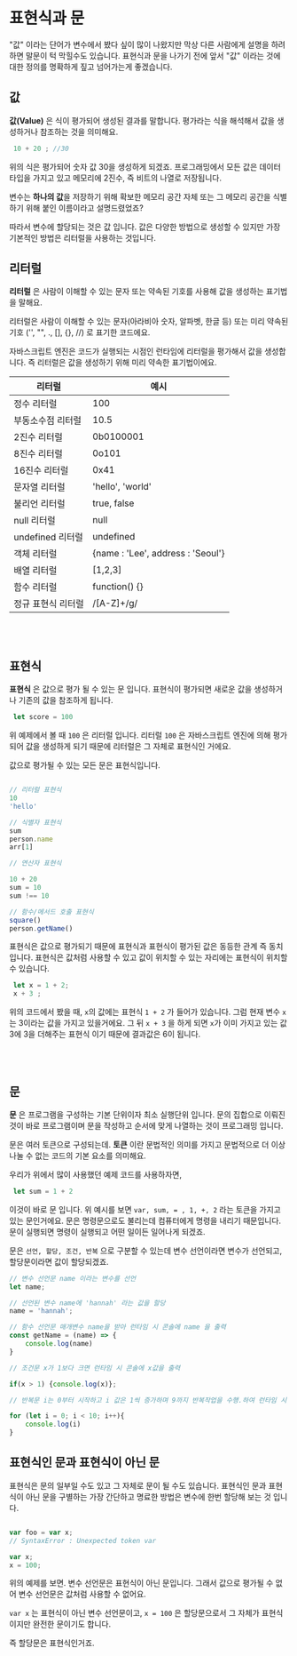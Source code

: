# 표현식과 문

"값" 이라는 단어가 변수에서 봤다 싶이 많이 나왔지만 막상 다른 사람에게 설명을 하려 하면 말문이 턱 막힐수도 있습니다. 표현식과 문을 나가기 전에 앞서 "값" 이라는 것에 대한 정의를 명확하게 짚고 넘어가는게 좋겠습니다.

## 값

**값(Value)** 은 식이 평가되어 생성된 결과를 말합니다. 평가라는 식을 해석해서 값을 생성하거나 참조하는 것을 의미해요.

```js
 10 + 20 ; //30
```

위의 식은 평가되어 숫자 값 30을 생성하게 되겠죠. 프로그래밍에서 모든 값은 데이터 타입을 가지고 있고 메모리에 2진수, 즉 비트의 나열로 저장됩니다.

변수는 **하나의 값**을 저장하기 위해 확보한 메모리 공간 자체 또는 그 메모리 공간을 식별하기 위해 붙인 이름이라고 설명드렸었죠?

따라서 변수에 할당되는 것은 값 입니다.
값은 다양한 방법으로 생성할 수 있지만 가장 기본적인 방법은 리터럴을 사용하는 것입니다.

## 리터럴

**리터럴** 은 사람이 이해할 수 있는 문자 또는 약속된 기호를 사용해 값을 생성하는 표기법을 말해요.

리터럴은 사람이 이해할 수 있는 문자(아라비아 숫자, 알파벳, 한글 등) 또는 미리 약속된 기호 ('', "", ., [], {}, //) 로 표기한 코드에요.

자바스크립트 엔진은 코드가 실행되는 시점인 런타임에 리터럴을 평가해서 값을 생성합니다. 즉 리터럴은 값을 생성하기 위해 미리 약속한 표기법이에요.

|리터럴|예시|
|--|--|
|정수 리터럴| 100|
|부동소수점 리터럴| 10.5|
|2진수 리터럴| 0b0100001|
|8진수 리터럴| 0o101|
|16진수 리터럴|0x41|
|문자열 리터럴| 'hello', 'world'|
|불리언 리터럴| true, false|
|null 리터럴| null|
|undefined 리터럴| undefined|
|객체 리터럴| {name : 'Lee', address : 'Seoul'}|
|배열 리터럴| [1,2,3]|
|함수 리터럴| function() {}|
|정규 표현식 리터럴| /[A-Z]+/g/|

<br>
<br>

## 표현식

**표현식** 은 값으로 평가 될 수 있는 문 입니다. 표현식이 평가되면 새로운 값을 생성하거나 기존의 값을 참조하게 됩니다.

```js
 let score = 100
```

위 예제에서 볼 때 `100` 은 리터럴 입니다. 리터럴 `100` 은 자바스크립트 엔진에 의해 평가되어 값을 생성하게 되기 때문에 리터럴은 그 자체로 표현식인 거에요.

값으로 평가될 수 있는 모든 문은 표현식입니다.

```js

// 리터럴 표현식
10
'hello'

// 식별자 표현식
sum
person.name
arr[1]

// 연산자 표현식

10 + 20
sum = 10
sum !== 10

// 함수/메서드 호출 표현식
square()
person.getName()
```

표현식은 값으로 평가되기 때문에 표현식과 표현식이 평가된 값은 동등한 관계 즉 동치 입니다. 표현식은 값처럼 사용할 수 있고 값이 위치할 수 있는 자리에는 표현식이 위치할 수 있습니다.


```js
 let x = 1 + 2;
 x + 3 ;
```

위의 코드에서 봤을 때, `x`의 값에는 표현식 `1 + 2` 가 들어가 있습니다. 그럼 현재  변수 `x`는 3이라는 값을 가지고 있을거에요. 그 뒤 `x + 3` 을 하게 되면 `x`가 이미 가지고 있는 값 3에 3을 더해주는 표현식 이기 때문에 결과값은 6이 됩니다.

<br>
<br>

## 문

**문** 은 프로그램을 구성하는 기본 단위이자 최소 실행단위 입니다. 문의 집합으로 이뤄진 것이 바로 프로그램이며 문을 작성하고 순서에 맞게 나열하는 것이 프로그래밍 입니다.

문은 여러 토큰으로 구성되는데. **토큰** 이란 문법적인 의미를 가지고 문법적으로 더 이상 나눌 수 없는 코드의 기본 요소를 의미해요.

우리가 위에서 많이 사용했던 예제 코드를 사용하자면,

```js
 let sum = 1 + 2
```

이것이 바로 문 입니다. 위 예시를 보면 `var, sum, = , 1, +, 2` 라는 토큰을 가지고 있는 문인거에요. 문은 명령문으로도 불리는데
컴퓨터에게 명령을 내리기 때문입니다. 문이 실행되면 명령이 실행되고 어떤 일이든 일어나게 되겠죠.

문은 `선언, 할당, 조건, 반복` 으로 구분할 수 있는데 변수 선언이라면 변수가 선언되고, 할당문이라면 값이 할당되겠죠.

```js
// 변수 선언문 name 이라는 변수를 선언
let name;

// 선언된 변수 name에 'hannah' 라는 값을 할당
name = 'hannah';

// 함수 선언문 매개변수 name을 받아 런타임 시 콘솔에 name 을 출력
const getName = (name) => {
    console.log(name)
}

// 조건문 x가 1보다 크면 런타임 시 콘솔에 x값을 출력

if(x > 1) {console.log(x)};

// 반복문 i는 0부터 시작하고 i 값은 1씩 증가하며 9까지 반복작업을 수행.하여 런타임 시 콘솔에 i값을 출력해줌

for (let i = 0; i < 10; i++){
    console.log(i)
}
```


## 표현식인 문과 표현식이 아닌 문

표현식은 문의 일부일 수도 있고 그 자체로 문이 될 수도 있습니다.
표현식인 문과 표현식이 아닌 문을 구별하는 가장 간단하고 명료한 방법은 변수에 한번 할당해 보는 것 입니다.

```js

var foo = var x;
// SyntaxError : Unexpected token var

var x;
x = 100;
```

위의 예제를 보면. 변수 선언문은 표현식이 아닌 문입니다. 그래서 값으로 평가될 수 없어 변수 선언문은 값처럼 사용할 수 없어요.

`var x` 는 표현식이 아닌 변수 선언문이고, `x = 100` 은 할당문으로서 그 자체가 표현식이지만 완전한 문이기도 합니다.

즉 할당문은 표현식인거죠.
